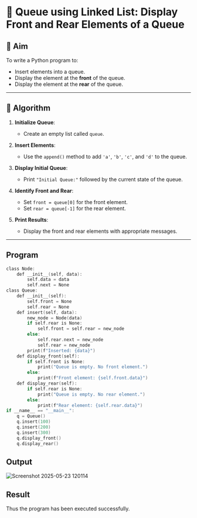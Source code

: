 # 🔁 Queue using Linked List: Display Front and Rear Elements of a Queue

## 🎯 Aim

To write a Python program to:
- Insert elements into a queue.
- Display the element at the **front** of the queue.
- Display the element at the **rear** of the queue.

---

## 🧠 Algorithm

1. **Initialize Queue**:
   - Create an empty list called `queue`.

2. **Insert Elements**:
   - Use the `append()` method to add `'a'`, `'b'`, `'c'`, and `'d'` to the queue.

3. **Display Initial Queue**:
   - Print `"Initial Queue:"` followed by the current state of the queue.

4. **Identify Front and Rear**:
   - Set `front = queue[0]` for the front element.
   - Set `rear = queue[-1]` for the rear element.

5. **Print Results**:
   - Display the front and rear elements with appropriate messages.

---
## Program
~~~c
class Node:
    def __init__(self, data):
        self.data = data
        self.next = None
class Queue:
    def __init__(self):
        self.front = None
        self.rear = None
    def insert(self, data):
        new_node = Node(data)
        if self.rear is None:
            self.front = self.rear = new_node
        else:
            self.rear.next = new_node
            self.rear = new_node
        print(f"Inserted: {data}")
    def display_front(self):
        if self.front is None:
            print("Queue is empty. No front element.")
        else:
            print(f"Front element: {self.front.data}")
    def display_rear(self):
        if self.rear is None:
            print("Queue is empty. No rear element.")
        else:
            print(f"Rear element: {self.rear.data}")
if __name__ == "__main__":
    q = Queue()
    q.insert(100)
    q.insert(200)
    q.insert(300)
    q.display_front()
    q.display_rear()
~~~


## Output

![Screenshot 2025-05-23 120114](https://github.com/user-attachments/assets/208e08f0-6f0e-4adf-8ccd-75988ccc8a18)

## Result
Thus the program has been executed successfully.
